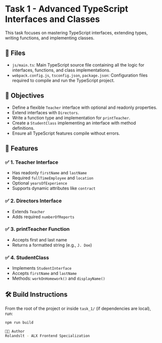 # Task 1 - Advanced TypeScript Interfaces and Classes

This task focuses on mastering TypeScript interfaces, extending types, writing functions, and implementing classes.

## 📁 Files

- `js/main.ts`: Main TypeScript source file containing all the logic for interfaces, functions, and class implementations.
- `webpack.config.js`, `tsconfig.json`, `package.json`: Configuration files required to compile and run the TypeScript project.

## 📌 Objectives

- Define a flexible `Teacher` interface with optional and readonly properties.
- Extend interfaces with `Directors`.
- Write a function type and implementation for `printTeacher`.
- Create a `StudentClass` implementing an interface with method definitions.
- Ensure all TypeScript features compile without errors.

## 🧩 Features

### ✅ 1. Teacher Interface
- Has readonly `firstName` and `lastName`
- Required `fullTimeEmployee` and `location`
- Optional `yearsOfExperience`
- Supports dynamic attributes like `contract`

### ✅ 2. Directors Interface
- Extends `Teacher`
- Adds required `numberOfReports`

### ✅ 3. printTeacher Function
- Accepts first and last name
- Returns a formatted string (e.g., `J. Doe`)

### ✅ 4. StudentClass
- Implements `StudentInterface`
- Accepts `firstName` and `lastName`
- Methods: `workOnHomework()` and `displayName()`

## 🛠️ Build Instructions

From the root of the project or inside `task_1/` (if dependencies are local), run:

```bash
npm run build 

👨‍💻 Author
Rolandslt - ALX Frontend Specialization